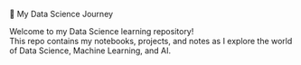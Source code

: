 🚀 My Data Science Journey

Welcome to my Data Science learning repository!  
This repo contains my notebooks, projects, and notes as I explore the world of Data Science, Machine Learning, and AI.
